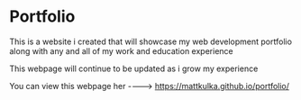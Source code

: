 # Portfolio
This is a website i created that will showcase my web development portfolio
along with any and all of my work and education experience

This webpage will continue to be updated as i grow my experience

You can view this webpage her ----> https://mattkulka.github.io/portfolio/
